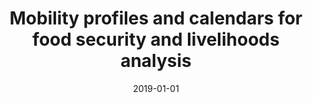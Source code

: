 ---
title: "Mobility profiles and calendars for food security and livelihoods analysis"
collection: publications
permalink: /publication/2019-mobility-profiles-and-calendars-for
date: 2019-01-01
venue: 'arXiv:1904.08525'
paperurl: 'https://arxiv.org/pdf/1904.08525'
citation: 'Pedro J Zufiria, David Pastor-Escuredo, Luis Ubeda Medina, Miguel A Hernandez Medina, Iker Barriales Valbuena, Alfredo J Morales, Wilfred Nkwambi, John Quinn, Paula Hidalgo Sanchis, Miguel Luengo-Oroz'
---